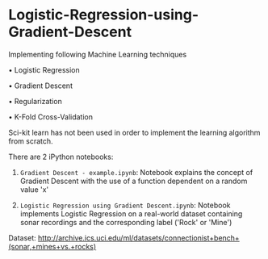 # Logistic-Regression-using-Gradient-Descent

Implementing following Machine Learning techniques

• Logistic Regression

• Gradient Descent

• Regularization

• K-Fold Cross-Validation

Sci-kit learn has not been used in order to implement the learning algorithm from scratch.

There are 2 iPython notebooks:
1) `Gradient Descent - example.ipynb`: Notebook explains the concept of Gradient Descent with the use of a function dependent on a random value 'x'

2) `Logistic Regression using Gradient Descent.ipynb`: Notebook implements Logistic Regression on a real-world dataset containing sonar recordings and the corresponding label ('Rock' or 'Mine')

Dataset: http://archive.ics.uci.edu/ml/datasets/connectionist+bench+(sonar,+mines+vs.+rocks)
